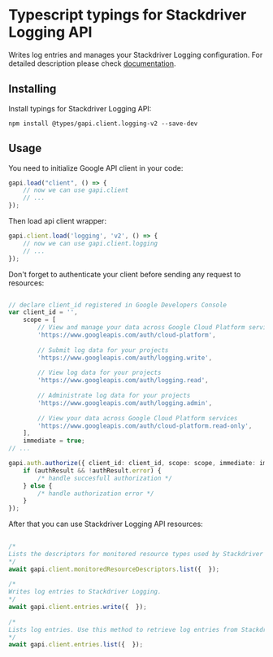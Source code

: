 # Typescript typings for Stackdriver Logging API
Writes log entries and manages your Stackdriver Logging configuration.
For detailed description please check [documentation](https://cloud.google.com/logging/docs/).

## Installing

Install typings for Stackdriver Logging API:
```
npm install @types/gapi.client.logging-v2 --save-dev
```

## Usage

You need to initialize Google API client in your code:
```typescript
gapi.load("client", () => { 
    // now we can use gapi.client
    // ... 
});
```

Then load api client wrapper:
```typescript
gapi.client.load('logging', 'v2', () => {
    // now we can use gapi.client.logging
    // ... 
});
```

Don't forget to authenticate your client before sending any request to resources:
```typescript

// declare client_id registered in Google Developers Console
var client_id = '',
    scope = [     
        // View and manage your data across Google Cloud Platform services
        'https://www.googleapis.com/auth/cloud-platform',
    
        // Submit log data for your projects
        'https://www.googleapis.com/auth/logging.write',
    
        // View log data for your projects
        'https://www.googleapis.com/auth/logging.read',
    
        // Administrate log data for your projects
        'https://www.googleapis.com/auth/logging.admin',
    
        // View your data across Google Cloud Platform services
        'https://www.googleapis.com/auth/cloud-platform.read-only',
    ],
    immediate = true;
// ...

gapi.auth.authorize({ client_id: client_id, scope: scope, immediate: immediate }, authResult => {
    if (authResult && !authResult.error) {
        /* handle succesfull authorization */
    } else {
        /* handle authorization error */
    }
});            
```

After that you can use Stackdriver Logging API resources:

```typescript 
    
/* 
Lists the descriptors for monitored resource types used by Stackdriver Logging.  
*/
await gapi.client.monitoredResourceDescriptors.list({  }); 
    
/* 
Writes log entries to Stackdriver Logging.  
*/
await gapi.client.entries.write({  }); 
    
/* 
Lists log entries. Use this method to retrieve log entries from Stackdriver Logging. For ways to export log entries, see Exporting Logs.  
*/
await gapi.client.entries.list({  });
```